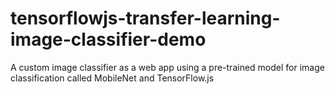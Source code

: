 # tensorflowjs-transfer-learning-image-classifier-demo
A custom image classifier as a web app using a pre-trained model for image classification called MobileNet and TensorFlow.js
